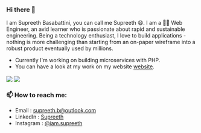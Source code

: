 ### Hi there 👋

I am Supreeth Basabattini, you can call me Supreeth 😄. I am a 👨‍💻 Web Engineer, an avid learner who is passionate about rapid and sustainable engineering. Being a technology enthusiast, I love to build applications - nothing is more challenging than starting from an on-paper wireframe into a robust product eventually used by millions. 

- Currently I'm working on building microservices with PHP.
- You can have a look at my work on my website [website](http://www.supreeth.live/).



<code><img align ="center" src="https://github-readme-stats.vercel.app/api?username=supreeth7&show_icons=true"></code>
<code><img align ="center" src="https://github-readme-stats.vercel.app/api/top-langs?username=supreeth7&show_icons=true&layout=compact"></code>





### 📫 How to reach me:
- Email : supreeth.b@outlook.com
- LinkedIn : [Supreeth](https://www.linkedin.com/in/supreeth-b/)
- Instagram : [@iam.supreeth](https://www.instagram.com/iam.supreeth/)
